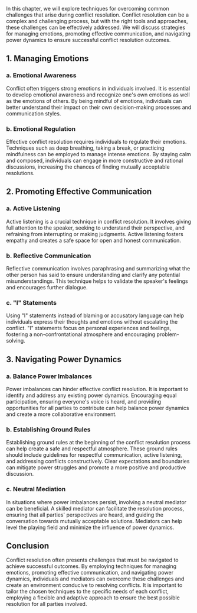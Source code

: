 
In this chapter, we will explore techniques for overcoming common challenges that arise during conflict resolution. Conflict resolution can be a complex and challenging process, but with the right tools and approaches, these challenges can be effectively addressed. We will discuss strategies for managing emotions, promoting effective communication, and navigating power dynamics to ensure successful conflict resolution outcomes.

1\. Managing Emotions
--------------------

### a. Emotional Awareness

Conflict often triggers strong emotions in individuals involved. It is essential to develop emotional awareness and recognize one's own emotions as well as the emotions of others. By being mindful of emotions, individuals can better understand their impact on their own decision-making processes and communication styles.

### b. Emotional Regulation

Effective conflict resolution requires individuals to regulate their emotions. Techniques such as deep breathing, taking a break, or practicing mindfulness can be employed to manage intense emotions. By staying calm and composed, individuals can engage in more constructive and rational discussions, increasing the chances of finding mutually acceptable resolutions.

2\. Promoting Effective Communication
------------------------------------

### a. Active Listening

Active listening is a crucial technique in conflict resolution. It involves giving full attention to the speaker, seeking to understand their perspective, and refraining from interrupting or making judgments. Active listening fosters empathy and creates a safe space for open and honest communication.

### b. Reflective Communication

Reflective communication involves paraphrasing and summarizing what the other person has said to ensure understanding and clarify any potential misunderstandings. This technique helps to validate the speaker's feelings and encourages further dialogue.

### c. "I" Statements

Using "I" statements instead of blaming or accusatory language can help individuals express their thoughts and emotions without escalating the conflict. "I" statements focus on personal experiences and feelings, fostering a non-confrontational atmosphere and encouraging problem-solving.

3\. Navigating Power Dynamics
----------------------------

### a. Balance Power Imbalances

Power imbalances can hinder effective conflict resolution. It is important to identify and address any existing power dynamics. Encouraging equal participation, ensuring everyone's voice is heard, and providing opportunities for all parties to contribute can help balance power dynamics and create a more collaborative environment.

### b. Establishing Ground Rules

Establishing ground rules at the beginning of the conflict resolution process can help create a safe and respectful atmosphere. These ground rules should include guidelines for respectful communication, active listening, and addressing conflicts constructively. Clear expectations and boundaries can mitigate power struggles and promote a more positive and productive discussion.

### c. Neutral Mediation

In situations where power imbalances persist, involving a neutral mediator can be beneficial. A skilled mediator can facilitate the resolution process, ensuring that all parties' perspectives are heard, and guiding the conversation towards mutually acceptable solutions. Mediators can help level the playing field and minimize the influence of power dynamics.

Conclusion
----------

Conflict resolution often presents challenges that must be navigated to achieve successful outcomes. By employing techniques for managing emotions, promoting effective communication, and navigating power dynamics, individuals and mediators can overcome these challenges and create an environment conducive to resolving conflicts. It is important to tailor the chosen techniques to the specific needs of each conflict, employing a flexible and adaptive approach to ensure the best possible resolution for all parties involved.
